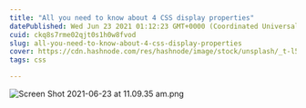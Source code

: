```yaml
---
title: "All you need to know about 4 CSS display properties"
datePublished: Wed Jun 23 2021 01:12:23 GMT+0000 (Coordinated Universal Time)
cuid: ckq8s7rme02qjt0s1h0w8fvod
slug: all-you-need-to-know-about-4-css-display-properties
cover: https://cdn.hashnode.com/res/hashnode/image/stock/unsplash/_t-l5FFH8VA/upload/29b6af27c2459ed7ab52fde40dfea309.jpeg
tags: css

---
```



![Screen Shot 2021-06-23 at 11.09.35 am.png](https://cdn.hashnode.com/res/hashnode/image/upload/v1624410706579/X6e78g9_1.png)
